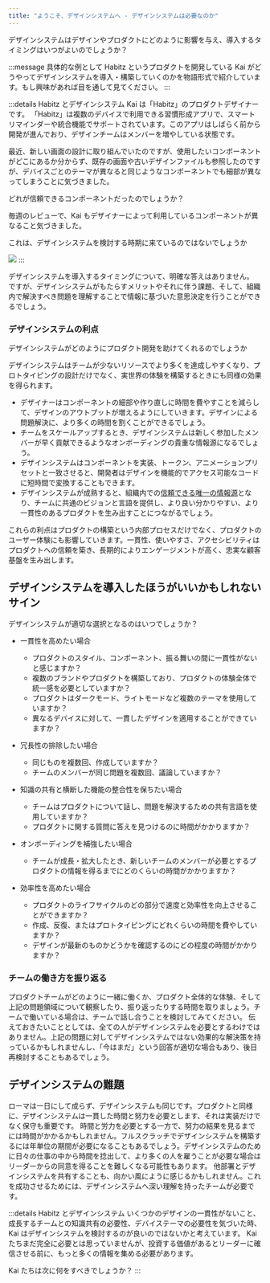 ```yaml
---
title: "ようこそ、デザインシステムへ - デザインシステムは必要なのか"
---
```

デザインシステムはデザインやプロダクトにどのように影響を与え、導入するタイミングはいつがよいのでしょうか？


:::message
具体的な例として Habitz というプロダクトを開発している Kai がどうやってデザインシステムを導入・構築していくのかを物語形式で紹介しています。もし興味があれば目を通して見てください。
:::

:::details Habitz とデザインシステム
Kai は「Habitz」のプロダクトデザイナーです。
「Habitz」は複数のデバイスで利用できる習慣形成アプリで、スマートリマインダーや統合機能でサポートされています。このアプリはしばらく前から開発が進んでおり、デザインチームはメンバーを増やしている状態です。

最近、新しい画面の設計に取り組んでいたのですが、使用したいコンポーネントがどこにあるか分からず、既存の画面や古いデザインファイルも参照したのですが、デバイスごとのテーマが異なると同じようなコンポーネントでも細部が異なってしまうことに気づきました。

どれが信頼できるコンポーネントだったのでしょうか？

毎週のレビューで、Kai もデザイナーによって利用しているコンポーネントが異なること気づきました。

これは、デザインシステムを検討する時期に来ているのではないでしょうか

![](https://storage.googleapis.com/zenn-user-upload/400cf4d52d21-20230617.png)
:::

デザインシステムを導入するタイミングについて、明確な答えはありません。
ですが、デザインシステムがもたらすメリットやそれに伴う課題、そして、組織内で解決すべき問題を理解することで情報に基づいた意思決定を行うことができるでしょう。

### デザインシステムの利点
デザインシステムがどのようにプロダクト開発を助けてくれるのでしょうか

デザインシステムはチームが少ないリソースでより多くを達成しやすくなり、プロトタイピングの設計だけでなく、実世界の体験を構築するときにも同様の効果を得られます。
- デザイナーはコンポーネントの細部や作り直しに時間を費やすことを減らして、デザインのアウトプットが増えるようにしていきます。デザインによる問題解決に、より多くの時間を割くことができるでしょう。
- チームをスケールアップするとき、デザインシステムは新しく参加したメンバーが早く貢献できるようなオンボーディングの貴重な情報源になるでしょう。
- デザインシステムはコンポーネントを実装、トークン、アニメーションプリセットと一致させると、開発者はデザインを機能的でアクセス可能なコードに短時間で変換することもできます。
- デザインシステムが成熟すると、組織内での[信頼できる唯一の情報源](https://ja.wikipedia.org/wiki/%E4%BF%A1%E9%A0%BC%E3%81%A7%E3%81%8D%E3%82%8B%E5%94%AF%E4%B8%80%E3%81%AE%E6%83%85%E5%A0%B1%E6%BA%90)となり、チームに共通のビジョンと言語を提供し、より良い分かりやすい、より一貫性のあるプロダクトを生み出すことにつながるでしょう。

これらの利点はプロダクトの構築という内部プロセスだけでなく、プロダクトのユーザー体験にも影響していきます。一貫性、使いやすさ、アクセシビリティはプロダクトへの信頼を築き、長期的によりエンゲージメントが高く、忠実な顧客基盤を生み出します。

## デザインシステムを導入したほうがいいかもしれないサイン
デザインシステムが適切な選択となるのはいつでしょうか？

- 一貫性を高めたい場合
  - プロダクトのスタイル、コンポーネント、振る舞いの間に一貫性がないと感じますか？
  - 複数のブランドやプロダクトを構築しており、プロダクトの体験全体で統一感を必要としていますか？ 
  - プロダクトはダークモード、ライトモードなど複数のテーマを使用していますか？
  - 異なるデバイスに対して、一貫したデザインを適用することができていますか？

- 冗長性の排除したい場合
  - 同じものを複数回、作成していますか？
  - チームのメンバーが同じ問題を複数回、議論していますか？

- 知識の共有と横断した機能の整合性を保ちたい場合
  - チームはプロダクトについて話し、問題を解決するための共有言語を使用していますか？
  - プロダクトに関する質問に答えを見つけるのに時間がかかりますか？

- オンボーディングを補強したい場合
  - チームが成長・拡大したとき、新しいチームのメンバーが必要とするプロダクトの情報を得るまでにどのくらいの時間がかかりますか？

- 効率性を高めたい場合
  - プロダクトのライフサイクルのどの部分で速度と効率性を向上させることができますか？
  - 作成、反復、またはプロトタイピングにどれくらいの時間を費やしていますか？
  - デザインが最新のものかどうかを確認するのにどの程度の時間がかかりますか？


### チームの働き方を振り返る 
プロダクトチームがどのように一緒に働くか、プロダクト全体的な体験、そして上記の問題領域について観察したり、振り返ったりする時間を取りましょう。チームで働いている場合は、チームで話し合うことを検討してみてください。
伝えておきたいこととしては、全ての人がデザインシステムを必要とするわけではありません。上記の問題に対してデザインシステムではない効果的な解決策を持っているかもしれませんし、「今はまだ」という回答が適切な場合もあり、後日再検討することもあるでしょう。

## デザインシステムの難題 
ローマは一日にして成らず、デザインシステムも同じです。プロダクトと同様に、デザインシステムは一貫した時間と努力を必要とします、それは実装だけでなく保守も重要です。
時間と労力を必要とする一方で、努力の結果を見るまでには時間がかかるかもしれません。フルスクラッチでデザインシステムを構築するには年単位の期間が必要になることもあるでしょう。デザインシステムのために日々の仕事の中から時間を捻出して、より多くの人を雇うことが必要な場合はリーダーからの同意を得ることを難しくなる可能性もあります。
他部署とデザインシステムを共有することも、向かい風にように感じるかもしれません。これを成功させるためには、デザインシステムへ深い理解を持ったチームが必要です。

:::details Habitz とデザインシステム
いくつかのデザインの一貫性がないこと、成長するチームとの知識共有の必要性、デバイステーマの必要性を気づいた時、Kai はデザインシステムを検討するのが良いのではないかと考えています。
Kai たちまだ完全に必要とは思っていませんが、投資する価値があるとリーダーに確信させる前に、もっと多くの情報を集める必要があります。

Kai たちは次に何をすべきでしょうか？
:::
